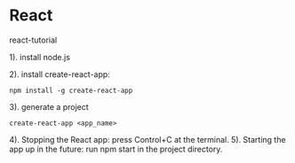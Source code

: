 # React
react-tutorial

1). install node.js

2). install create-react-app:

    npm install -g create-react-app
    
3). generate a project
    
    create-react-app <app_name>

4). Stopping the React app: press Control+C at the terminal.
5). Starting the app up in the future: run npm start in the project directory.